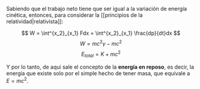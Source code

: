 
Sabiendo que el trabajo neto tiene que ser igual a la variación de energía cinética, entonces, para considerar la [[principios de la relatividad|relativista]]: 

$$ W = \int^{x_2}_{x_1} Fdx = \int^{x_2}_{x_1} \frac{dp}{dt}dx $$ 
$$ W = mc^2\gamma - mc^2 $$
$$ E_{total} = K + mc^2 $$

Y por lo tanto, de aqui sale el concepto de la **energía en reposo**, es decir, la energía que existe solo por el simple hecho de tener masa, que equivale a $E = mc^2$.  